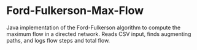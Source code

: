 # Ford-Fulkerson-Max-Flow
Java implementation of the Ford-Fulkerson algorithm to compute the maximum flow in a directed network. Reads CSV input, finds augmenting paths, and logs flow steps and total flow.
